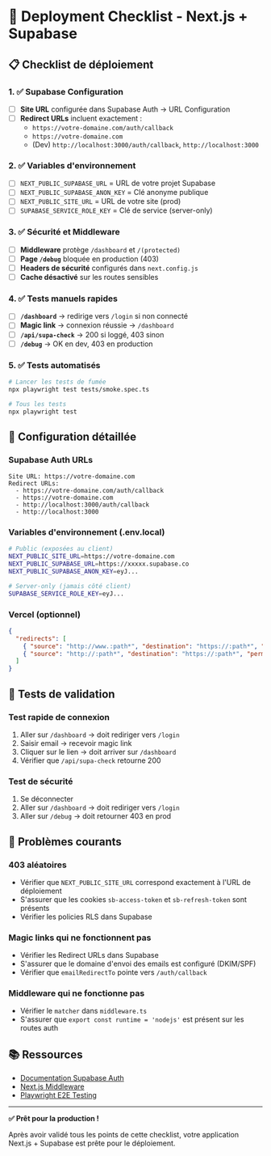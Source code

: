 # 🚀 Deployment Checklist - Next.js + Supabase

## 📋 Checklist de déploiement

### 1. ✅ **Supabase Configuration**
- [ ] **Site URL** configurée dans Supabase Auth → URL Configuration
- [ ] **Redirect URLs** incluent exactement :
  - `https://votre-domaine.com/auth/callback`
  - `https://votre-domaine.com`
  - (Dev) `http://localhost:3000/auth/callback`, `http://localhost:3000`

### 2. ✅ **Variables d'environnement**
- [ ] `NEXT_PUBLIC_SUPABASE_URL` = URL de votre projet Supabase
- [ ] `NEXT_PUBLIC_SUPABASE_ANON_KEY` = Clé anonyme publique
- [ ] `NEXT_PUBLIC_SITE_URL` = URL de votre site (prod)
- [ ] `SUPABASE_SERVICE_ROLE_KEY` = Clé de service (server-only)

### 3. ✅ **Sécurité et Middleware**
- [ ] **Middleware** protège `/dashboard` et `/(protected)`
- [ ] **Page `/debug`** bloquée en production (403)
- [ ] **Headers de sécurité** configurés dans `next.config.js`
- [ ] **Cache désactivé** sur les routes sensibles

### 4. ✅ **Tests manuels rapides**
- [ ] **`/dashboard`** → redirige vers `/login` si non connecté
- [ ] **Magic link** → connexion réussie → `/dashboard`
- [ ] **`/api/supa-check`** → 200 si loggé, 403 sinon
- [ ] **`/debug`** → OK en dev, 403 en production

### 5. ✅ **Tests automatisés**
```bash
# Lancer les tests de fumée
npx playwright test tests/smoke.spec.ts

# Tous les tests
npx playwright test
```

## 🔧 Configuration détaillée

### Supabase Auth URLs
```
Site URL: https://votre-domaine.com
Redirect URLs: 
  - https://votre-domaine.com/auth/callback
  - https://votre-domaine.com
  - http://localhost:3000/auth/callback
  - http://localhost:3000
```

### Variables d'environnement (.env.local)
```bash
# Public (exposées au client)
NEXT_PUBLIC_SITE_URL=https://votre-domaine.com
NEXT_PUBLIC_SUPABASE_URL=https://xxxxx.supabase.co
NEXT_PUBLIC_SUPABASE_ANON_KEY=eyJ...

# Server-only (jamais côté client)
SUPABASE_SERVICE_ROLE_KEY=eyJ...
```

### Vercel (optionnel)
```json
{
  "redirects": [
    { "source": "http://www.:path*", "destination": "https://:path*", "permanent": true },
    { "source": "http://:path*", "destination": "https://:path*", "permanent": true }
  ]
}
```

## 🧪 Tests de validation

### Test rapide de connexion
1. Aller sur `/dashboard` → doit rediriger vers `/login`
2. Saisir email → recevoir magic link
3. Cliquer sur le lien → doit arriver sur `/dashboard`
4. Vérifier que `/api/supa-check` retourne 200

### Test de sécurité
1. Se déconnecter
2. Aller sur `/dashboard` → doit rediriger vers `/login`
3. Aller sur `/debug` → doit retourner 403 en prod

## 🚨 Problèmes courants

### 403 aléatoires
- Vérifier que `NEXT_PUBLIC_SITE_URL` correspond exactement à l'URL de déploiement
- S'assurer que les cookies `sb-access-token` et `sb-refresh-token` sont présents
- Vérifier les policies RLS dans Supabase

### Magic links qui ne fonctionnent pas
- Vérifier les Redirect URLs dans Supabase
- S'assurer que le domaine d'envoi des emails est configuré (DKIM/SPF)
- Vérifier que `emailRedirectTo` pointe vers `/auth/callback`

### Middleware qui ne fonctionne pas
- Vérifier le `matcher` dans `middleware.ts`
- S'assurer que `export const runtime = 'nodejs'` est présent sur les routes auth

## 📚 Ressources

- [Documentation Supabase Auth](https://supabase.com/docs/guides/auth)
- [Next.js Middleware](https://nextjs.org/docs/app/building-your-application/routing/middleware)
- [Playwright E2E Testing](https://playwright.dev/docs/intro)

---

**✅ Prêt pour la production !** 

Après avoir validé tous les points de cette checklist, votre application Next.js + Supabase est prête pour le déploiement.








